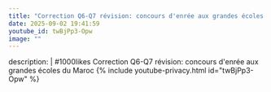 ```yaml
---
title: "Correction Q6-Q7 révision: concours d'enrée aux grandes écoles du Maroc"
date: 2025-09-02 19:41:59 
youtube_id: twBjPp3-Opw
image: ""
---
```

description: |
  #1000likes
  Correction Q6-Q7 révision: concours d'enrée aux grandes écoles du Maroc
{% include youtube-privacy.html id="twBjPp3-Opw" %}
